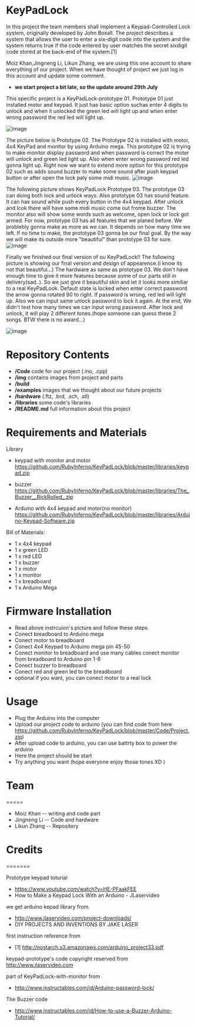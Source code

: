 # KeyPadLock

In this project the team members shall implement a Keypad-Controlled Lock system, originally developed by John Boxall. The project describes a system that allows the user to enter a six-digit code into the system and the system returns true if the code entered by user matches the secret sixdigit code stored at the back-end of the system.[1]

Moiz Khan,Jingneng Li, Likun Zhang, we are using this one account to share everything of our project. When we have thought of project we just log in this account and update some comment.

* **we start project a bit late, so the update around 29th July** 

This specific project is a KeyPadLock-prototype 01. Prototype 01 just installed motor and keypad. It just has basic option suchas enter 4 digits to unlock and when it unlocked the green led will light up and when enter wrong password the red led will light up. 

![image](https://github.com/RubyInferno/KeyPadLock/blob/master/Images/prototyper.jpg)

The picture below is Prototype 02. The Prototype 02 is installed with motor, 4x4 KeyPad and monitor by using Arduino mega. This prototype 02 is trying to make monitor display password and when password is correct the motor will unlock and green led light up. Also when enter wrong password red led gonna light up. Right now we want to extend more option for this prototype 02 such as adds sound buzzer to make some sound after push keypad button or after open the lock paly some midi music.
![image](https://github.com/RubyInferno/KeyPadLock/blob/master/Images/Prototype02.jpg)

The following picture shows KeyPadLock Prototype 03. The prototype 03 can doing both lock and unlock ways. Also prototype 03 has sound feature. It can has sound while push every button in the 4x4 keypad. After unlock and lcok there will have some midi music come out frome buzzer. The monitor also will show some words such as welcome, open lock or lock got armed. For now, prototype 03 has all features that we planed before. We problebly gonna make as more as we can. It depends on how many time we left. If no time to make, the prototype 03 gonna be our final goal. By the way we will make its outside more "beautiful" than prototype 03 for sure.
![image](https://github.com/RubyInferno/KeyPadLock/blob/master/Images/prototype03.jpg)

Finally we finished our final version of ou KeyPadLock!! The following picture is showing our final version and design of appearence.(i know its not that beautiful...) The hardware as same as prototype 03. We don't have enough time to give it more features because some of our parts still in delivery(sad..). So we just give it beautiful skin and let it looks more similiar to a real KeyPadLook. Default state is locked when enter correct password the arrow gonna rotated 90 to right. If password is wrong, red led will light up. Also we can input same unlock password to lock it again. At the end, We didn't test how many times we can input wrong password. After lock and unlock, it will play 2 different tones.(hope someone can guess these 2 songs. BTW there is no award...)

![image](https://github.com/RubyInferno/KeyPadLock/blob/master/Images/final-version.jpg)

# Repository Contents

* **/Code** code for our project (.ino, .cpp)
* **/img** contains images from project and parts
* **/build** 
* **/examples**  images that we thought about our future projects
* **/hardware** (.ftz, .brd, .sch, .stl)
* **/libraries** some code's libraries
* **/README.md** full information about this project

# Requirements and Materials

Library
* keypad with monitor and motor  
https://github.com/RubyInferno/KeyPadLock/blob/master/libraries/keypad.zip

* buzzer  
https://github.com/RubyInferno/KeyPadLock/blob/master/libraries/The_Buzzer__RickRolled_.zip  

* Arduino with 4x4 keypad and motor(no monitor)  
https://github.com/RubyInferno/KeyPadLock/blob/master/libraries/Arduino-Keypad-Software.zip

Bill of Materials:
* 1 x 4x4 keypad
* 1 x green LED
* 1 x red LED
* 1 x buzzer
* 1 x motor
* 1 x monitor
* 1 x breadboard
* 1 x Arduino Mega

# Firmware Installation
* Read above instrcuion's picture and follow these steps  
* Conect breadboard to Arduino mega
* Conect motor to breadboard
* Conect 4x4 Keypad to Arduino mega pin 45-50
* Conect monitor to breadboard and use many cables conect monitor from breadboard to Arduino pin 1-8
* Conect buzzer to breadboard
* Conect red and green led to the breadboard
* optional if you want, you can conect motor to a real lock

# Usage
* Plug the Arduino into the computer
* Upload our project code to arduino
(you can find code from here https://github.com/RubyInferno/KeyPadLock/blob/master/Code/Project.zip)
* After upload code to arduino, you can use battrty box to power the arduino
* Here the project should be start
* Try anything you want (hope everyone enjoy those tones XD )

# Team
=====

* Moiz Khan -- writing and code part
* Jingneng Li -- Code and hardware 
* Likun Zhang -- Repository 

# Credits
=======  
  
Prototype keypad toturial
* https://www.youtube.com/watch?v=HE-PFaakFEE
* How to Make a Keypad Lock With an Arduino - JLaservideo   
  
we get arduino kepad library from.
* http://www.jlaservideo.com/project-downloads/
* DIY PROJECTS AND INVENTIONS BY JAKE LASER

first instruction reference from
* [1] http://nostarch.s3.amazonaws.com/arduino_project33.pdf

keypad-prototype's code copyright reserved from http://www.jlaservideo.com

part of KeyPadLock-with-monitor from
* http://www.instructables.com/id/Arduino-password-lock/

The Buzzer code
* http://www.instructables.com/id/How-to-use-a-Buzzer-Arduino-Tutorial/
